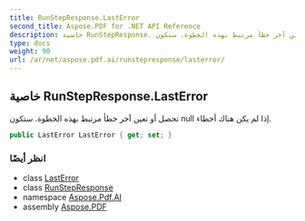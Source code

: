 ```yaml
---
title: RunStepResponse.LastError
second_title: Aspose.PDF for .NET API Reference
description: خاصية RunStepResponse. تحصل أو تعين آخر خطأ مرتبط بهذه الخطوة. ستكون null إذا لم يكن هناك أخطاء
type: docs
weight: 90
url: /ar/net/aspose.pdf.ai/runstepresponse/lasterror/
---
```

## خاصية RunStepResponse.LastError

تحصل أو تعين آخر خطأ مرتبط بهذه الخطوة. ستكون null إذا لم يكن هناك أخطاء.

```csharp
public LastError LastError { get; set; }
```

### انظر أيضًا

* class [LastError](../../lasterror/)
* class [RunStepResponse](../)
* namespace [Aspose.Pdf.AI](../../../aspose.pdf.ai/)
* assembly [Aspose.PDF](../../../)